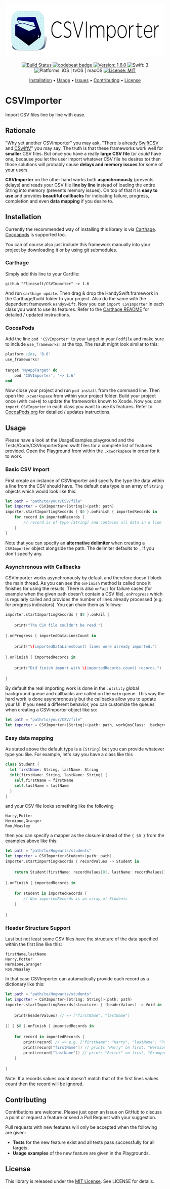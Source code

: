 <p align="center">
    <img src="Logo.png" width=600 height=167>
</p>

<p align="center">
    <a href="https://www.bitrise.io/app/729b6b29afaa23cb">
        <img src="https://www.bitrise.io/app/729b6b29afaa23cb.svg?token=vylelkIV0d8L8dgaENuNqg&branch=stable"
             alt="Build Status">
    </a>
    <a href="https://codebeat.co/projects/github-com-flinesoft-csvimporter">
        <img src="https://codebeat.co/badges/c665ed7c-1f1b-45db-9602-9ac216327edf"
             alt="codebeat badge">
    </a>
    <a href="https://github.com/Flinesoft/CSVImporter/releases">
        <img src="https://img.shields.io/badge/Version-1.6.0-blue.svg"
             alt="Version: 1.6.0">
    </a>
    <img src="https://img.shields.io/badge/Swift-3-FFAC45.svg"
         alt="Swift: 3">
    <img src="https://img.shields.io/badge/Platforms-iOS%20%7C%20tvOS%20%7C%20macOS-FF69B4.svg"
        alt="Platforms: iOS | tvOS | macOS">
    <a href="https://github.com/Flinesoft/CSVImporter/blob/stable/LICENSE.md">
        <img src="https://img.shields.io/badge/License-MIT-lightgrey.svg"
              alt="License: MIT">
    </a>
</p>

<p align="center">
    <a href="#installation">Installation</a>
  • <a href="#usage">Usage</a>
  • <a href="https://github.com/Flinesoft/CSVImporter/issues">Issues</a>
  • <a href="#contributing">Contributing</a>
  • <a href="#license">License</a>
</p>


# CSVImporter

Import CSV files line by line with ease.

## Rationale

"Why yet another CSVImporter" you may ask. "There is already [SwiftCSV](https://github.com/naoty/SwiftCSV) and [CSwiftV](https://github.com/Daniel1of1/CSwiftV)" you may say. The truth is that these frameworks work well for **smaller** CSV files. But once you have a really **large CSV file** (or *could* have one, because you let the user import whatever CSV file he desires to) then those solutions will probably cause **delays and memory issues** for some of your users.

**CSVImporter** on the other hand works both **asynchronously** (prevents delays) and reads your CSV file **line by line** instead of loading the entire String into memory (prevents memory issues). On top of that it is **easy to use** and provides **beautiful callbacks** for indicating failure, progress, completion and even **data mapping** if you desire to.

## Installation

Currently the recommended way of installing this library is via [Carthage](https://github.com/Carthage/Carthage).
[Cocoapods](https://github.com/CocoaPods/CocoaPods) is supported too.

You can of course also just include this framework manually into your project by downloading it or by using git submodules.

### Carthage

Simply add this line to your Cartfile:

```
github "Flinesoft/CSVImporter" ~> 1.6
```

And run `carthage update`. Then drag & drop the HandySwift.framework in the Carthage/build folder to your project. Also do the same with the dependent framework `HandySwift`. Now you can `import CSVImporter` in each class you want to use its features. Refer to the [Carthage README](https://github.com/Carthage/Carthage#adding-frameworks-to-an-application) for detailed / updated instructions.

### CocoaPods

Add the line `pod 'CSVImporter'` to your target in your `Podfile` and make sure to include `use_frameworks!`
at the top. The result might look similar to this:

``` Ruby
platform :ios, '8.0'
use_frameworks!

target 'MyAppTarget' do
    pod 'CSVImporter', '~> 1.6'
end
```

Now close your project and run `pod install` from the command line. Then open the `.xcworkspace` from within your project folder.
Build your project once (with `Cmd+B`) to update the frameworks known to Xcode. Now you can `import CSVImporter` in each class you want to use its features.
Refer to [CocoaPods.org](https://cocoapods.org) for detailed / updates instructions.

## Usage

Please have a look at the UsageExamples.playground and the Tests/Code/CSVImporterSpec.swift files for a complete list of features provided.
Open the Playground from within the `.xcworkspace` in order for it to work.


### Basic CSV Import

First create an instance of CSVImporter and specify the type the data within a line from the CSV should have. The default data type is an array of `String` objects which would look like this:

``` Swift
let path = "path/to/your/CSV/file"
let importer = CSVImporter<[String]>(path: path)
importer.startImportingRecords { $0 }.onFinish { importedRecords in
    for record in importedRecords {
        // record is of type [String] and contains all data in a line
    }
}
```

Note that you can specify an **alternative delimiter** when creating a `CSVImporter` object alongside the path. The delimiter defaults to `,` if you don't specify any.

### Asynchronous with Callbacks

CSVImporter works asynchronously by default and therefore doesn't block the main thread. As you can see the `onFinish` method is called once it finishes for using the results. There is also `onFail` for failure cases (for example when the given path doesn't contain a CSV file), `onProgress` which is regularly called and provides the number of lines already processed (e.g. for progress indicators). You can chain them as follows:

``` Swift
importer.startImportingRecords { $0 }.onFail {

    print("The CSV file couldn't be read.")

}.onProgress { importedDataLinesCount in

    print("\(importedDataLinesCount) lines were already imported.")

}.onFinish { importedRecords in

    print("Did finish import with \(importedRecords.count) records.")

}
```

By default the real importing work is done in the `.utility` global background queue and callbacks are called on the `main` queue. This way the hard work is done asynchronously but the callbacks allow you to update your UI. If you need a different behavior, you can customize the queues when creating a CSVImporter object like so:

``` Swift
let path = "path/to/your/CSV/file"
let importer = CSVImporter<[String]>(path: path, workQosClass: .background, callbacksQosClass: .utility)
```

### Easy data mapping

As stated above the default type is a `[String]` but you can provide whatever type you like. For example, let's say you have a class like this

``` Swift
class Student {
  let firstName: String, lastName: String
  init(firstName: String, lastName: String) {
    self.firstName = firstName
    self.lastName = lastName
  }
}
```

and your CSV file looks something like the following

``` CSV
Harry,Potter
Hermione,Granger
Ron,Weasley
```

then you can specify a mapper as the closure instead of the `{ $0 }` from the examples above like this:

``` Swift
let path = "path/to/Hogwarts/students"
let importer = CSVImporter<Student>(path: path)
importer.startImportingRecords { recordValues -> Student in

    return Student(firstName: recordValues[0], lastName: recordValues[1])

}.onFinish { importedRecords in

    for student in importedRecords {
        // Now importedRecords is an array of Students
    }

}
```

### Header Structure Support

Last but not least some CSV files have the structure of the data specified within the first line like this:

``` CSV
firstName,lastName
Harry,Potter
Hermione,Granger
Ron,Weasley
```

In that case CSVImporter can automatically provide each record as a dictionary like this:

``` Swift
let path = "path/to/Hogwarts/students"
let importer = CSVImporter<[String: String]>(path: path)
importer.startImportingRecords(structure: { (headerValues) -> Void in

    print(headerValues) // => ["firstName", "lastName"]

}) { $0 }.onFinish { importedRecords in

    for record in importedRecords {
        print(record) // => e.g. ["firstName": "Harry", "lastName": "Potter"]
        print(record["firstName"]) // prints "Harry" on first, "Hermione" on second run
        print(record["lastName"]) // prints "Potter" on first, "Granger" on second run
    }

}
```

Note: If a records values count doesn't match that of the first lines values count then the record will be ignored.


## Contributing

Contributions are welcome. Please just open an Issue on GitHub to discuss a point or request a feature or send a Pull Request with your suggestion.

Pull requests with new features will only be accepted when the following are given:
- **Tests** for the new feature exist and all tests pass successfully for all targets.
- **Usage examples** of the new feature are given in the Playgrounds.

## License
This library is released under the [MIT License](http://opensource.org/licenses/MIT). See LICENSE for details.
